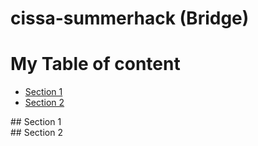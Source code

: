 # cissa-summerhack (Bridge)

# My Table of content
- [Section 1](#id-section1)
- [Section 2](#id-section2)

<div id='id-section1'/>
## Section 1
<div id='id-section2'/>
## Section 2
